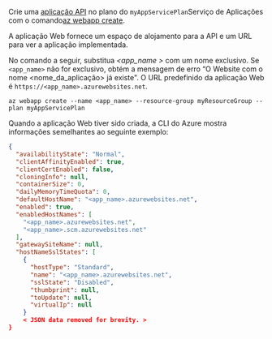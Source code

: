 
Crie uma [aplicação API](../articles/app-service-api/app-service-api-apps-why-best-platform.md) no plano do `myAppServicePlan`Serviço de Aplicações com o comando[az webapp create](/cli/azure/appservice/web#create). 

A aplicação Web fornece um espaço de alojamento para a API e um URL para ver a aplicação implementada.

No comando a seguir, substitua  *\<app_name >* com um nome exclusivo. Se `<app_name>` não for exclusivo, obtém a mensagem de erro “O Website com o nome <nome_da_aplicação> já existe". O URL predefinido da aplicação Web é `https://<app_name>.azurewebsites.net`. 

```azurecli-interactive
az webapp create --name <app_name> --resource-group myResourceGroup --plan myAppServicePlan
```

Quando a aplicação Web tiver sido criada, a CLI do Azure mostra informações semelhantes ao seguinte exemplo:

```json
{
  "availabilityState": "Normal",
  "clientAffinityEnabled": true,
  "clientCertEnabled": false,
  "cloningInfo": null,
  "containerSize": 0,
  "dailyMemoryTimeQuota": 0,
  "defaultHostName": "<app_name>.azurewebsites.net",
  "enabled": true,
  "enabledHostNames": [
    "<app_name>.azurewebsites.net",
    "<app_name>.scm.azurewebsites.net"
  ],
  "gatewaySiteName": null,
  "hostNameSslStates": [
    {
      "hostType": "Standard",
      "name": "<app_name>.azurewebsites.net",
      "sslState": "Disabled",
      "thumbprint": null,
      "toUpdate": null,
      "virtualIp": null
    }
    < JSON data removed for brevity. >
}
```